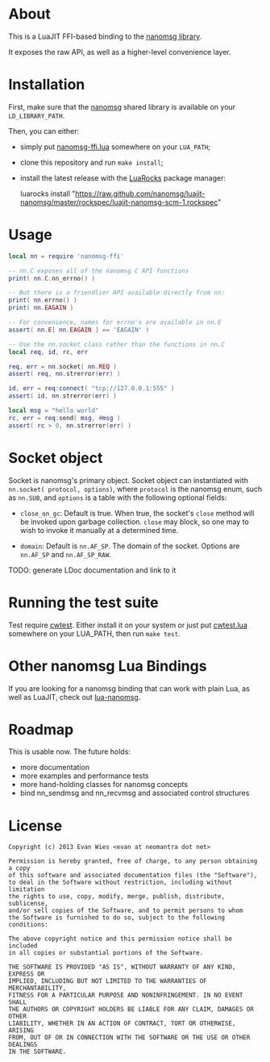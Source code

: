 About
=====

This is a LuaJIT FFI-based binding to the [nanomsg library](http://nanomsg.org).

It exposes the raw API, as well as a higher-level convenience layer.


Installation
============

First, make sure that the [nanomsg](https://github.com/250bpm/nanomsg)
shared library is available on your `LD_LIBRARY_PATH`.

Then, you can either:

- simply put [nanomsg-ffi.lua](https://github.com/nanomsg/luajit-nanomsg/blob/master/nanomsg-ffi.lua) somewhere on your `LUA_PATH`;
- clone this repository and run `make install`;
- install the latest release with the [LuaRocks](http://luarocks.org/) package manager:

    luarocks install "https://raw.github.com/nanomsg/luajit-nanomsg/master/rockspec/luajit-nanomsg-scm-1.rockspec"

Usage
=====

```lua
local nn = require 'nanomsg-ffi'

-- nn.C exposes all of the nanomsg C API functions
print( nn.C.nn_errno() )

-- But there is a friendlier API available directly from nn:
print( nn.errno() )
print( nn.EAGAIN )

-- For convenience, names for errno's are available in nn.E
assert( nn.E[ nn.EAGAIN ] == 'EAGAIN' )

-- Use the nn.socket class rather than the functions in nn.C
local req, id, rc, err

req, err = nn.socket( nn.REQ )
assert( req, nn.strerror(err) )

id, err = req:connect( "tcp://127.0.0.1:555" )
assert( id, nn.strerror(err) )

local msg = "hello world"
rc, err = req:send( msg, #msg )
assert( rc > 0, nn.strerror(err) )

```

Socket object
=============

Socket is nanomsg's primary object.  Socket object can instantiated with `nn.socket( protocol, options)`, where `protocol` is the nanomsg enum, such as `nn.SUB`, and `options` is a table with the following optional fields:

 * `close_on_gc`:  Default is true.  When true, the socket's `close` method will be invoked upon garbage collection.  `close` may block, so one may to wish to invoke it manually at a determined time.

 * `domain`:  Default is `nn.AF_SP`.  The domain of the socket.  Options are `nn.AF_SP` and `nn.AF_SP_RAW`.


TODO: generate LDoc documentation and link to it



Running the test suite
======================

Test require [cwtest](https://github.com/catwell/cwtest). Either install it on your
system or just put [cwtest.lua](https://github.com/catwell/cwtest/blob/master/cwtest.lua)
somewhere on your LUA_PATH, then run `make test`.


Other nanomsg Lua Bindings
==========================

If you are looking for a nanomsg binding that can work with plain Lua,
as well as LuaJIT, check out [lua-nanomsg](https://github.com/Neopallium/lua-nanomsg).


Roadmap
=======

This is usable now.   The future holds:

 * more documentation
 * more examples and performance tests
 * more hand-holding classes for nanomsg concepts
 * bind nn_sendmsg and nn_recvmsg and associated control structures


License
=======

```
Copyright (c) 2013 Evan Wies <evan at neomantra dot net>

Permission is hereby granted, free of charge, to any person obtaining a copy
of this software and associated documentation files (the "Software"),
to deal in the Software without restriction, including without limitation
the rights to use, copy, modify, merge, publish, distribute, sublicense,
and/or sell copies of the Software, and to permit persons to whom
the Software is furnished to do so, subject to the following conditions:

The above copyright notice and this permission notice shall be included
in all copies or substantial portions of the Software.

THE SOFTWARE IS PROVIDED "AS IS", WITHOUT WARRANTY OF ANY KIND, EXPRESS OR
IMPLIED, INCLUDING BUT NOT LIMITED TO THE WARRANTIES OF MERCHANTABILITY,
FITNESS FOR A PARTICULAR PURPOSE AND NONINFRINGEMENT. IN NO EVENT SHALL
THE AUTHORS OR COPYRIGHT HOLDERS BE LIABLE FOR ANY CLAIM, DAMAGES OR OTHER
LIABILITY, WHETHER IN AN ACTION OF CONTRACT, TORT OR OTHERWISE, ARISING
FROM, OUT OF OR IN CONNECTION WITH THE SOFTWARE OR THE USE OR OTHER DEALINGS
IN THE SOFTWARE.
```
